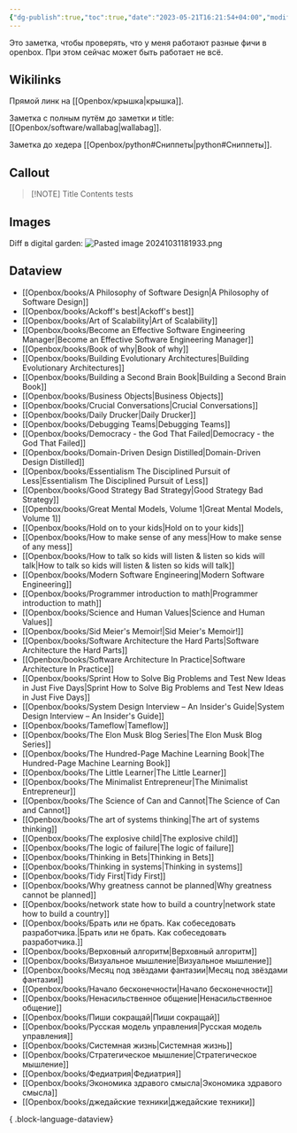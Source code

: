 ```yaml
---
{"dg-publish":true,"toc":true,"date":"2023-05-21T16:21:54+04:00","modified_at":"2024-11-01T12:41:35+03:00","dg-path":"showcase.md","permalink":"/showcase/","dgPassFrontmatter":true}
---
```



Это заметка, чтобы проверять, что у меня работают разные фичи в openbox. При этом сейчас может быть работает не всё.

## Wikilinks

Прямой линк на [[Openbox/крышка|крышка]].

Заметка с полным путём до заметки и title: [[Openbox/software/wallabag|wallabag]].

Заметка до хедера [[Openbox/python#Сниппеты|python#Сниппеты]].

## Callout


> [!NOTE] Title
> Contents tests

## Images

Diff в digital garden:
![Pasted image 20241031181933.png](/openbox/assets/img/Pasted%20image%2020241031181933.png)

## Dataview

- [[Openbox/books/A Philosophy of Software Design|A Philosophy of Software Design]]
- [[Openbox/books/Ackoff's best|Ackoff's best]]
- [[Openbox/books/Art of Scalability|Art of Scalability]]
- [[Openbox/books/Become an Effective Software Engineering Manager|Become an Effective Software Engineering Manager]]
- [[Openbox/books/Book of why|Book of why]]
- [[Openbox/books/Building Evolutionary Architectures|Building Evolutionary Architectures]]
- [[Openbox/books/Building a Second Brain Book|Building a Second Brain Book]]
- [[Openbox/books/Business Objects|Business Objects]]
- [[Openbox/books/Crucial Conversations|Crucial Conversations]]
- [[Openbox/books/Daily Drucker|Daily Drucker]]
- [[Openbox/books/Debugging Teams|Debugging Teams]]
- [[Openbox/books/Democracy - the God That Failed|Democracy - the God That Failed]]
- [[Openbox/books/Domain-Driven Design Distilled|Domain-Driven Design Distilled]]
- [[Openbox/books/Essentialism The Disciplined Pursuit of Less|Essentialism The Disciplined Pursuit of Less]]
- [[Openbox/books/Good Strategy Bad Strategy|Good Strategy Bad Strategy]]
- [[Openbox/books/Great Mental Models, Volume 1|Great Mental Models, Volume 1]]
- [[Openbox/books/Hold on to your kids|Hold on to your kids]]
- [[Openbox/books/How to make sense of any mess|How to make sense of any mess]]
- [[Openbox/books/How to talk so kids will listen & listen so kids will talk|How to talk so kids will listen & listen so kids will talk]]
- [[Openbox/books/Modern Software Engineering|Modern Software Engineering]]
- [[Openbox/books/Programmer introduction to math|Programmer introduction to math]]
- [[Openbox/books/Science and Human Values|Science and Human Values]]
- [[Openbox/books/Sid Meier's Memoir!|Sid Meier's Memoir!]]
- [[Openbox/books/Software Architecture  the Hard Parts|Software Architecture  the Hard Parts]]
- [[Openbox/books/Software Architecture In Practice|Software Architecture In Practice]]
- [[Openbox/books/Sprint How to Solve Big Problems and Test New Ideas in Just Five Days|Sprint How to Solve Big Problems and Test New Ideas in Just Five Days]]
- [[Openbox/books/System Design Interview – An Insider's Guide|System Design Interview – An Insider's Guide]]
- [[Openbox/books/Tameflow|Tameflow]]
- [[Openbox/books/The Elon Musk Blog Series|The Elon Musk Blog Series]]
- [[Openbox/books/The Hundred-Page Machine Learning Book|The Hundred-Page Machine Learning Book]]
- [[Openbox/books/The Little Learner|The Little Learner]]
- [[Openbox/books/The Minimalist Entrepreneur|The Minimalist Entrepreneur]]
- [[Openbox/books/The Science of Can and Cannot|The Science of Can and Cannot]]
- [[Openbox/books/The art of systems thinking|The art of systems thinking]]
- [[Openbox/books/The explosive child|The explosive child]]
- [[Openbox/books/The logic of failure|The logic of failure]]
- [[Openbox/books/Thinking in Bets|Thinking in Bets]]
- [[Openbox/books/Thinking in systems|Thinking in systems]]
- [[Openbox/books/Tidy First|Tidy First]]
- [[Openbox/books/Why greatness cannot be planned|Why greatness cannot be planned]]
- [[Openbox/books/network state how to build a country|network state how to build a country]]
- [[Openbox/books/Брать или не брать. Как собеседовать разработчика.|Брать или не брать. Как собеседовать разработчика.]]
- [[Openbox/books/Верховный алгоритм|Верховный алгоритм]]
- [[Openbox/books/Визуальное мышление|Визуальное мышление]]
- [[Openbox/books/Месяц под звёздами фантазии|Месяц под звёздами фантазии]]
- [[Openbox/books/Начало бесконечности|Начало бесконечности]]
- [[Openbox/books/Ненасильственное общение|Ненасильственное общение]]
- [[Openbox/books/Пиши сокращай|Пиши сокращай]]
- [[Openbox/books/Русская модель управления|Русская модель управления]]
- [[Openbox/books/Системная жизнь|Системная жизнь]]
- [[Openbox/books/Стратегическое мышление|Стратегическое мышление]]
- [[Openbox/books/Федиатрия|Федиатрия]]
- [[Openbox/books/Экономика здравого смысла|Экономика здравого смысла]]
- [[Openbox/books/джедайские техники|джедайские техники]]

{ .block-language-dataview}
